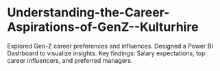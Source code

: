 # Understanding-the-Career-Aspirations-of-GenZ--Kulturhire
Explored Gen-Z career preferences and influences. Designed a Power BI Dashboard to visualize insights. Key findings: Salary expectations, top career influencers, and preferred managers.
